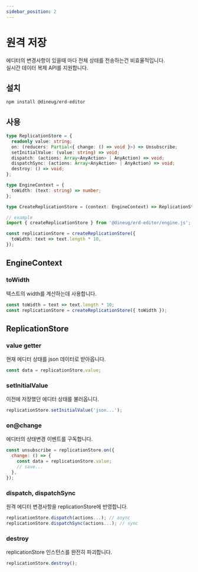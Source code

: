 ```yaml
---
sidebar_position: 2
---
```


# 원격 저장

에디터의 변경사항이 있을때 마다 전체 상태를 전송하는건 비효율적입니다.  
실시간 데이터 복제 API를 지원합니다.

## 설치

```sh
npm install @dineug/erd-editor
```

## 사용

```ts
type ReplicationStore = {
  readonly value: string;
  on: (reducers: Partial<{ change: () => void }>) => Unsubscribe;
  setInitialValue: (value: string) => void;
  dispatch: (actions: Array<AnyAction> | AnyAction) => void;
  dispatchSync: (actions: Array<AnyAction> | AnyAction) => void;
  destroy: () => void;
};

type EngineContext = {
  toWidth: (text: string) => number;
};

type CreateReplicationStore = (context: EngineContext) => ReplicationStore;

// example
import { createReplicationStore } from '@dineug/erd-editor/engine.js';

const replicationStore = createReplicationStore({
  toWidth: text => text.length * 10,
});
```

## EngineContext

### toWidth

텍스트의 width를 계산하는데 사용합니다.

```js
const toWidth = text => text.length * 10;
const replicationStore = createReplicationStore({ toWidth });
```

## ReplicationStore

### value getter

현재 에디터 상태를 json 데이터로 받아옵니다.

```js
const data = replicationStore.value;
```

### setInitialValue

이전에 저장했던 에디터 상태를 불러옵니다.

```js
replicationStore.setInitialValue('json...');
```

### on@change

에디터의 상태변경 이벤트를 구독합니다.

```js
const unsubscribe = replicationStore.on({
  change: () => {
    const data = replicationStore.value;
    // save...
  },
});
```

### dispatch, dispatchSync

원격 에디터 변경사항을 replicationStore에 반영합니다.

```js
replicationStore.dispatch(actions...); // async
replicationStore.dispatchSync(actions...); // sync
```

### destroy

replicationStore 인스턴스를 완전히 파괴합니다.

```js
replicationStore.destroy();
```

